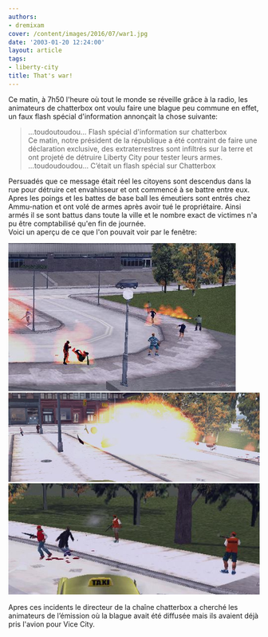 ```yaml
---
authors:
- dremixam
cover: /content/images/2016/07/war1.jpg
date: '2003-01-20 12:24:00'
layout: article
tags:
- liberty-city
title: That's war!
---
```



Ce matin, à 7h50 l'heure où tout le monde se réveille grâce à la radio, les animateurs de chatterbox ont voulu faire une blague peu commune en effet, un faux flash spécial d'information annonçait la chose suivante:

> ...toudoutoudou... Flash spécial d'information sur chatterbox  
> Ce matin, notre président de la république a été contraint de faire une déclaration exclusive, des extraterrestres sont infiltrés sur la terre et ont projeté de détruire Liberty City pour tester leurs armes.  
> ...toudoudoudou... C’était un flash spécial sur Chatterbox

Persuadés que ce message était réel les citoyens sont descendus dans la rue pour détruire cet envahisseur et ont commencé à se battre entre eux. Apres les poings et les battes de base ball les émeutiers sont entrés chez Ammu-nation et ont volé de armes après avoir tué le propriétaire. Ainsi armés il se sont battus dans toute la ville et le nombre exact de victimes n'a pu être comptabilisé qu'en fin de journée.  
Voici un aperçu de ce que l'on pouvait voir par le fenêtre:

![](/content/images/2016/07/war1.jpg)
![](/content/images/2016/07/war2.jpg)
![](/content/images/2016/07/war3.jpg)

Apres ces incidents le directeur de la chaîne chatterbox a cherché les animateurs de l’émission où la blague avait été diffusée mais ils avaient déjà pris l'avion pour Vice City.